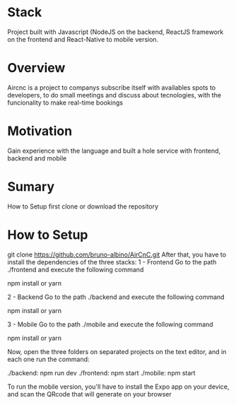 # Stack
Project built with Javascript (NodeJS on the backend, ReactJS framework on the frontend and React-Native to mobile version.

# Overview
Aircnc is a project to companys subscribe itself with availables spots to developers, to do small meetings and discuss about tecnologies, with the funcionality to make real-time bookings

# Motivation
Gain experience with the language and built a hole service with frontend, backend and mobile

# Sumary
How to Setup
first clone or download the repository

# How to Setup
git clone https://github.com/bruno-albino/AirCnC.git
After that, you have to install the dependencies of the three stacks:
1 - Frontend
Go to the path ./frontend and execute the following command

npm install
or 
yarn

2 - Backend
Go to the path ./backend and execute the following command

npm install
or 
yarn


3 - Mobile
Go to the path ./mobile and execute the following command

npm install
or 
yarn

Now, open the three folders on separated projects on the text editor, and in each one run the command:

./backend: npm run dev
./frontend: npm start
./mobile: npm start

To run the mobile version, you'll have to install the Expo app on your device, and scan the QRcode that will generate on your browser
